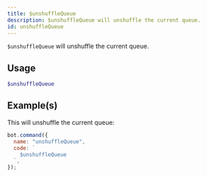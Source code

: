 ```yaml
---
title: $unshuffleQueue
description: $unshuffleQueue will unshuffle the current queue.
id: unshuffleQueue
---
```


`$unshuffleQueue` will unshuffle the current queue.

## Usage

```php
$unshuffleQueue
```

## Example(s)

This will unshuffle the current queue:

```javascript
bot.command({
  name: "unshuffleQueue",
  code: `
    $unshuffleQueue
  `,
});
```
